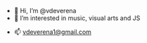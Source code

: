 - 👋 Hi, I’m @vdeverena
- 👀 I’m interested in music, visual arts and JS
<!--- - 🌱 I’m currently learning ...
- 💞️ I’m looking to collaborate on ... --->
- 📫 vdeverena1@gmail.com

<!---
vdeverena/vdeverena is a ✨ special ✨ repository because its `README.md` (this file) appears on your GitHub profile.
You can click the Preview link to take a look at your changes.
--->
